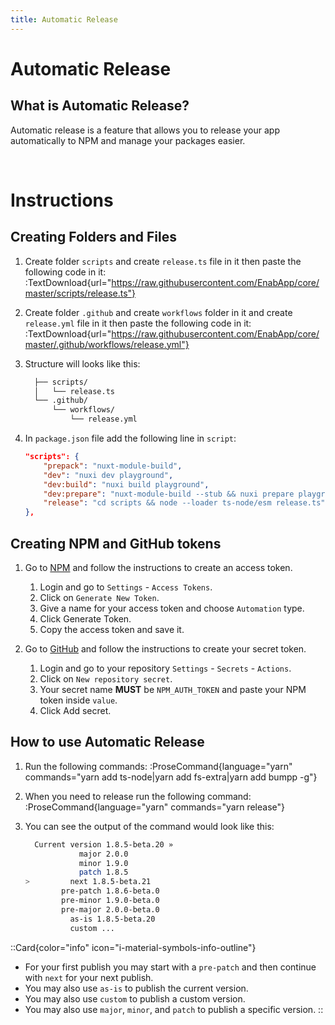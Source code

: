 ```yaml
---
title: Automatic Release
---
```


# Automatic Release

## What is Automatic Release?
Automatic release is a feature that allows you to release your app automatically to NPM and manage your packages easier.

<br />


# Instructions

## Creating Folders and Files

1. Create folder `scripts` and create `release.ts` file in it then paste the following code in it:
:TextDownload{url="https://raw.githubusercontent.com/EnabApp/core/master/scripts/release.ts"}

2. Create folder `.github` and create `workflows` folder in it and create `release.yml` file in it then paste the following code in it:
:TextDownload{url="https://raw.githubusercontent.com/EnabApp/core/master/.github/workflows/release.yml"}

3. Structure will looks like this:
    ```md
      ├── scripts/
      │   └── release.ts
      └── .github/
          └── workflows/
              └── release.yml
    ```
4. In `package.json` file add the following line in `script`:
    ```json {6}
    "scripts": {
        "prepack": "nuxt-module-build",
        "dev": "nuxi dev playground",
        "dev:build": "nuxi build playground",
        "dev:prepare": "nuxt-module-build --stub && nuxi prepare playground",
        "release": "cd scripts && node --loader ts-node/esm release.ts"
    },
    ```

## Creating NPM and GitHub tokens

1. Go to [NPM](https://www.npmjs.com/) and follow the instructions to create an access token.
    1. Login and go to `Settings` - `Access Tokens`.
    2. Click on `Generate New Token`.
    3. Give a name for your access token and choose `Automation` type.
    4. Click Generate Token.
    5. Copy the access token and save it.
    
2. Go to [GitHub](https://github.com) and follow the instructions to create your secret token.
    1. Login and go to your repository `Settings` - `Secrets` - `Actions`.
    2. Click on `New repository secret`.
    3. Your secret name **MUST** be `NPM_AUTH_TOKEN` and paste your NPM token inside `value`.
    4. Click Add secret.


## How to use Automatic Release

1. Run the following commands:
:ProseCommand{language="yarn" commands="yarn add ts-node|yarn add fs-extra|yarn add bumpp -g"}


2. When you need to release run the following command:
:ProseCommand{language="yarn" commands="yarn release"}

3. You can see the output of the command would look like this:
    ```bash {5}
      Current version 1.8.5-beta.20 »
                major 2.0.0
                minor 1.9.0
                patch 1.8.5
    >         next 1.8.5-beta.21
            pre-patch 1.8.6-beta.0
            pre-minor 1.9.0-beta.0
            pre-major 2.0.0-beta.0
              as-is 1.8.5-beta.20
              custom ...
    ```

::Card{color="info" icon="i-material-symbols-info-outline"}
- For your first publish you may start with a `pre-patch` and then continue with `next` for your next publish.
- You may also use `as-is` to publish the current version.
- You may also use `custom` to publish a custom version.
- You may also use `major`, `minor`, and `patch` to publish a specific version.
::